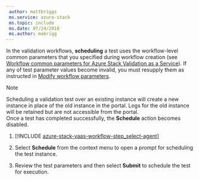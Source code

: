 ```yaml
---
 author: mattbriggs
 ms.service: azure-stack
 ms.topic: include
 ms.date: 07/24/2018
 ms.author: mabrigg
---
```


In the validation workflows, **scheduling** a test uses the workflow-level common parameters that you specified during workflow creation (see [Workflow common parameters for Azure Stack Validation as a Service](../azure-stack-vaas-parameters.md)). If any of test parameter values become invalid, you must resupply them as instructed in [Modify workflow parameters](../azure-stack-vaas-monitor-test.md#modify-workflow-parameters).

> [!NOTE]
> Scheduling a validation test over an existing instance will create a new instance in place of the old instance in the portal. Logs for the old instance will be retained but are not accessible from the portal.  
Once a test has completed successfully, the **Schedule** action becomes disabled.

1. [!INCLUDE [azure-stack-vaas-workflow-step_select-agent](azure-stack-vaas-workflow-step_select-agent.md)]

1. Select **Schedule** from the context menu to open a prompt for scheduling the test instance.

1. Review the test parameters and then select **Submit** to schedule the test for execution.